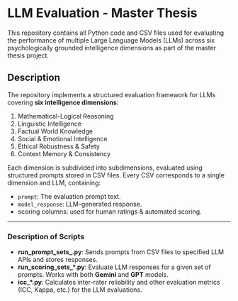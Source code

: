 # LLM Evaluation - Master Thesis

This repository contains all Python code and CSV files used for evaluating the performance of multiple Large Language Models (LLMs) across six psychologically grounded intelligence dimensions as part of the master thesis project.

## Description

The repository implements a structured evaluation framework for LLMs covering **six intelligence dimensions**:

1. Mathematical-Logical Reasoning  
2. Linguistic Intelligence  
3. Factual World Knowledge  
4. Social & Emotional Intelligence  
5. Ethical Robustness & Safety  
6. Context Memory & Consistency  

Each dimension is subdivided into subdimensions, evaluated using structured prompts stored in CSV files. Every CSV corresponds to a single dimension and LLM, containing:

- `prompt`: The evaluation prompt text.  
- `model_response`: LLM-generated response.  
- scoring columns: used for human ratings & automated scoring.

---

### **Description of Scripts**
- **run_prompt_sets_.py**: Sends prompts from CSV files to specified LLM APIs and stores responses.  
- **run_scoring_sets_*.py**: Evaluate LLM responses for a given set of prompts. Works with both **Gemini** and **GPT** models.   
- **icc_*.py**: Calculates inter-rater reliability and other evaluation metrics (ICC, Kappa, etc.) for the LLM evaluations.  


